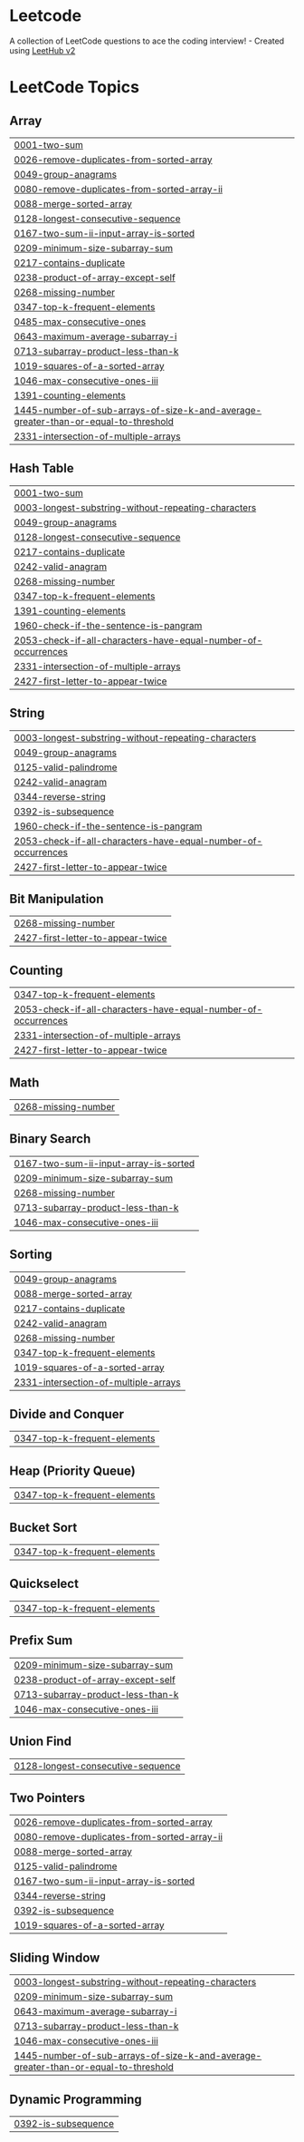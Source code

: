# Leetcode
A collection of LeetCode questions to ace the coding interview! - Created using [LeetHub v2](https://github.com/arunbhardwaj/LeetHub-2.0)

<!---LeetCode Topics Start-->
# LeetCode Topics
## Array
|  |
| ------- |
| [0001-two-sum](https://github.com/noliw/Leetcode/tree/master/0001-two-sum) |
| [0026-remove-duplicates-from-sorted-array](https://github.com/noliw/Leetcode/tree/master/0026-remove-duplicates-from-sorted-array) |
| [0049-group-anagrams](https://github.com/noliw/Leetcode/tree/master/0049-group-anagrams) |
| [0080-remove-duplicates-from-sorted-array-ii](https://github.com/noliw/Leetcode/tree/master/0080-remove-duplicates-from-sorted-array-ii) |
| [0088-merge-sorted-array](https://github.com/noliw/Leetcode/tree/master/0088-merge-sorted-array) |
| [0128-longest-consecutive-sequence](https://github.com/noliw/Leetcode/tree/master/0128-longest-consecutive-sequence) |
| [0167-two-sum-ii-input-array-is-sorted](https://github.com/noliw/Leetcode/tree/master/0167-two-sum-ii-input-array-is-sorted) |
| [0209-minimum-size-subarray-sum](https://github.com/noliw/Leetcode/tree/master/0209-minimum-size-subarray-sum) |
| [0217-contains-duplicate](https://github.com/noliw/Leetcode/tree/master/0217-contains-duplicate) |
| [0238-product-of-array-except-self](https://github.com/noliw/Leetcode/tree/master/0238-product-of-array-except-self) |
| [0268-missing-number](https://github.com/noliw/Leetcode/tree/master/0268-missing-number) |
| [0347-top-k-frequent-elements](https://github.com/noliw/Leetcode/tree/master/0347-top-k-frequent-elements) |
| [0485-max-consecutive-ones](https://github.com/noliw/Leetcode/tree/master/0485-max-consecutive-ones) |
| [0643-maximum-average-subarray-i](https://github.com/noliw/Leetcode/tree/master/0643-maximum-average-subarray-i) |
| [0713-subarray-product-less-than-k](https://github.com/noliw/Leetcode/tree/master/0713-subarray-product-less-than-k) |
| [1019-squares-of-a-sorted-array](https://github.com/noliw/Leetcode/tree/master/1019-squares-of-a-sorted-array) |
| [1046-max-consecutive-ones-iii](https://github.com/noliw/Leetcode/tree/master/1046-max-consecutive-ones-iii) |
| [1391-counting-elements](https://github.com/noliw/Leetcode/tree/master/1391-counting-elements) |
| [1445-number-of-sub-arrays-of-size-k-and-average-greater-than-or-equal-to-threshold](https://github.com/noliw/Leetcode/tree/master/1445-number-of-sub-arrays-of-size-k-and-average-greater-than-or-equal-to-threshold) |
| [2331-intersection-of-multiple-arrays](https://github.com/noliw/Leetcode/tree/master/2331-intersection-of-multiple-arrays) |
## Hash Table
|  |
| ------- |
| [0001-two-sum](https://github.com/noliw/Leetcode/tree/master/0001-two-sum) |
| [0003-longest-substring-without-repeating-characters](https://github.com/noliw/Leetcode/tree/master/0003-longest-substring-without-repeating-characters) |
| [0049-group-anagrams](https://github.com/noliw/Leetcode/tree/master/0049-group-anagrams) |
| [0128-longest-consecutive-sequence](https://github.com/noliw/Leetcode/tree/master/0128-longest-consecutive-sequence) |
| [0217-contains-duplicate](https://github.com/noliw/Leetcode/tree/master/0217-contains-duplicate) |
| [0242-valid-anagram](https://github.com/noliw/Leetcode/tree/master/0242-valid-anagram) |
| [0268-missing-number](https://github.com/noliw/Leetcode/tree/master/0268-missing-number) |
| [0347-top-k-frequent-elements](https://github.com/noliw/Leetcode/tree/master/0347-top-k-frequent-elements) |
| [1391-counting-elements](https://github.com/noliw/Leetcode/tree/master/1391-counting-elements) |
| [1960-check-if-the-sentence-is-pangram](https://github.com/noliw/Leetcode/tree/master/1960-check-if-the-sentence-is-pangram) |
| [2053-check-if-all-characters-have-equal-number-of-occurrences](https://github.com/noliw/Leetcode/tree/master/2053-check-if-all-characters-have-equal-number-of-occurrences) |
| [2331-intersection-of-multiple-arrays](https://github.com/noliw/Leetcode/tree/master/2331-intersection-of-multiple-arrays) |
| [2427-first-letter-to-appear-twice](https://github.com/noliw/Leetcode/tree/master/2427-first-letter-to-appear-twice) |
## String
|  |
| ------- |
| [0003-longest-substring-without-repeating-characters](https://github.com/noliw/Leetcode/tree/master/0003-longest-substring-without-repeating-characters) |
| [0049-group-anagrams](https://github.com/noliw/Leetcode/tree/master/0049-group-anagrams) |
| [0125-valid-palindrome](https://github.com/noliw/Leetcode/tree/master/0125-valid-palindrome) |
| [0242-valid-anagram](https://github.com/noliw/Leetcode/tree/master/0242-valid-anagram) |
| [0344-reverse-string](https://github.com/noliw/Leetcode/tree/master/0344-reverse-string) |
| [0392-is-subsequence](https://github.com/noliw/Leetcode/tree/master/0392-is-subsequence) |
| [1960-check-if-the-sentence-is-pangram](https://github.com/noliw/Leetcode/tree/master/1960-check-if-the-sentence-is-pangram) |
| [2053-check-if-all-characters-have-equal-number-of-occurrences](https://github.com/noliw/Leetcode/tree/master/2053-check-if-all-characters-have-equal-number-of-occurrences) |
| [2427-first-letter-to-appear-twice](https://github.com/noliw/Leetcode/tree/master/2427-first-letter-to-appear-twice) |
## Bit Manipulation
|  |
| ------- |
| [0268-missing-number](https://github.com/noliw/Leetcode/tree/master/0268-missing-number) |
| [2427-first-letter-to-appear-twice](https://github.com/noliw/Leetcode/tree/master/2427-first-letter-to-appear-twice) |
## Counting
|  |
| ------- |
| [0347-top-k-frequent-elements](https://github.com/noliw/Leetcode/tree/master/0347-top-k-frequent-elements) |
| [2053-check-if-all-characters-have-equal-number-of-occurrences](https://github.com/noliw/Leetcode/tree/master/2053-check-if-all-characters-have-equal-number-of-occurrences) |
| [2331-intersection-of-multiple-arrays](https://github.com/noliw/Leetcode/tree/master/2331-intersection-of-multiple-arrays) |
| [2427-first-letter-to-appear-twice](https://github.com/noliw/Leetcode/tree/master/2427-first-letter-to-appear-twice) |
## Math
|  |
| ------- |
| [0268-missing-number](https://github.com/noliw/Leetcode/tree/master/0268-missing-number) |
## Binary Search
|  |
| ------- |
| [0167-two-sum-ii-input-array-is-sorted](https://github.com/noliw/Leetcode/tree/master/0167-two-sum-ii-input-array-is-sorted) |
| [0209-minimum-size-subarray-sum](https://github.com/noliw/Leetcode/tree/master/0209-minimum-size-subarray-sum) |
| [0268-missing-number](https://github.com/noliw/Leetcode/tree/master/0268-missing-number) |
| [0713-subarray-product-less-than-k](https://github.com/noliw/Leetcode/tree/master/0713-subarray-product-less-than-k) |
| [1046-max-consecutive-ones-iii](https://github.com/noliw/Leetcode/tree/master/1046-max-consecutive-ones-iii) |
## Sorting
|  |
| ------- |
| [0049-group-anagrams](https://github.com/noliw/Leetcode/tree/master/0049-group-anagrams) |
| [0088-merge-sorted-array](https://github.com/noliw/Leetcode/tree/master/0088-merge-sorted-array) |
| [0217-contains-duplicate](https://github.com/noliw/Leetcode/tree/master/0217-contains-duplicate) |
| [0242-valid-anagram](https://github.com/noliw/Leetcode/tree/master/0242-valid-anagram) |
| [0268-missing-number](https://github.com/noliw/Leetcode/tree/master/0268-missing-number) |
| [0347-top-k-frequent-elements](https://github.com/noliw/Leetcode/tree/master/0347-top-k-frequent-elements) |
| [1019-squares-of-a-sorted-array](https://github.com/noliw/Leetcode/tree/master/1019-squares-of-a-sorted-array) |
| [2331-intersection-of-multiple-arrays](https://github.com/noliw/Leetcode/tree/master/2331-intersection-of-multiple-arrays) |
## Divide and Conquer
|  |
| ------- |
| [0347-top-k-frequent-elements](https://github.com/noliw/Leetcode/tree/master/0347-top-k-frequent-elements) |
## Heap (Priority Queue)
|  |
| ------- |
| [0347-top-k-frequent-elements](https://github.com/noliw/Leetcode/tree/master/0347-top-k-frequent-elements) |
## Bucket Sort
|  |
| ------- |
| [0347-top-k-frequent-elements](https://github.com/noliw/Leetcode/tree/master/0347-top-k-frequent-elements) |
## Quickselect
|  |
| ------- |
| [0347-top-k-frequent-elements](https://github.com/noliw/Leetcode/tree/master/0347-top-k-frequent-elements) |
## Prefix Sum
|  |
| ------- |
| [0209-minimum-size-subarray-sum](https://github.com/noliw/Leetcode/tree/master/0209-minimum-size-subarray-sum) |
| [0238-product-of-array-except-self](https://github.com/noliw/Leetcode/tree/master/0238-product-of-array-except-self) |
| [0713-subarray-product-less-than-k](https://github.com/noliw/Leetcode/tree/master/0713-subarray-product-less-than-k) |
| [1046-max-consecutive-ones-iii](https://github.com/noliw/Leetcode/tree/master/1046-max-consecutive-ones-iii) |
## Union Find
|  |
| ------- |
| [0128-longest-consecutive-sequence](https://github.com/noliw/Leetcode/tree/master/0128-longest-consecutive-sequence) |
## Two Pointers
|  |
| ------- |
| [0026-remove-duplicates-from-sorted-array](https://github.com/noliw/Leetcode/tree/master/0026-remove-duplicates-from-sorted-array) |
| [0080-remove-duplicates-from-sorted-array-ii](https://github.com/noliw/Leetcode/tree/master/0080-remove-duplicates-from-sorted-array-ii) |
| [0088-merge-sorted-array](https://github.com/noliw/Leetcode/tree/master/0088-merge-sorted-array) |
| [0125-valid-palindrome](https://github.com/noliw/Leetcode/tree/master/0125-valid-palindrome) |
| [0167-two-sum-ii-input-array-is-sorted](https://github.com/noliw/Leetcode/tree/master/0167-two-sum-ii-input-array-is-sorted) |
| [0344-reverse-string](https://github.com/noliw/Leetcode/tree/master/0344-reverse-string) |
| [0392-is-subsequence](https://github.com/noliw/Leetcode/tree/master/0392-is-subsequence) |
| [1019-squares-of-a-sorted-array](https://github.com/noliw/Leetcode/tree/master/1019-squares-of-a-sorted-array) |
## Sliding Window
|  |
| ------- |
| [0003-longest-substring-without-repeating-characters](https://github.com/noliw/Leetcode/tree/master/0003-longest-substring-without-repeating-characters) |
| [0209-minimum-size-subarray-sum](https://github.com/noliw/Leetcode/tree/master/0209-minimum-size-subarray-sum) |
| [0643-maximum-average-subarray-i](https://github.com/noliw/Leetcode/tree/master/0643-maximum-average-subarray-i) |
| [0713-subarray-product-less-than-k](https://github.com/noliw/Leetcode/tree/master/0713-subarray-product-less-than-k) |
| [1046-max-consecutive-ones-iii](https://github.com/noliw/Leetcode/tree/master/1046-max-consecutive-ones-iii) |
| [1445-number-of-sub-arrays-of-size-k-and-average-greater-than-or-equal-to-threshold](https://github.com/noliw/Leetcode/tree/master/1445-number-of-sub-arrays-of-size-k-and-average-greater-than-or-equal-to-threshold) |
## Dynamic Programming
|  |
| ------- |
| [0392-is-subsequence](https://github.com/noliw/Leetcode/tree/master/0392-is-subsequence) |
<!---LeetCode Topics End-->